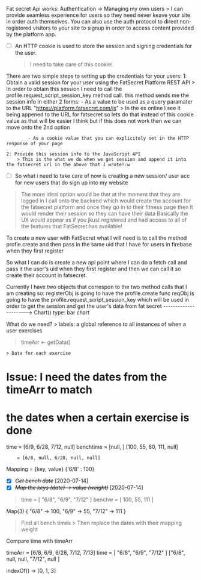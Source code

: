 Fat secret Api works:
Authentication
	-> Managing my own users
		> I can provide seamless experience for users so they need never keave your site in order auth themselves. 
		You can also use the auth protocol to direct non-registered visitors to your site to signup in order
		to access content provided by the platform app. 
* [ ] An HTTP cookie is used to store the session and signing credentials for the user. 
	> I need to take care of this cookie! 

There are two simple steps to setting up the credentials for your users:
	1: Obtain a valid session for your user using the FatSecret Platform REST API
		> In order to obtain this session I need to call the profile.request_script_session_key method call. 
		this method sends me the session info in either 2 forms:
			- As a value to be used as a query paramater to the URL "https://platform.fatsecret.com/js"
				> In the ex online I see it being appened to the URL for fatsecret so lets do that instead of this
				cookie value as that will be easier I think but if this does not work then we can move onto the 2nd
				option
	
			- As a cookie value that you can explicitely set in the HTTP response of your page

	2: Provide this session info to the JavaScript API
		> This is the what we do when we get session and append it into the fatsecret url in the above that I wrote!:w

* [ ] So what i need to take care of now is creating a new session/ user acc for new users that do sign up into my website
> The more ideal option would be that at the moment that they are logged in I call onto the backend which would create the account
for the fatsecret platform and once they go in to their fitness page then it would render their session so they can have their data
> Basically the UX would appear as if you jkust registered and had access to all of the features that FatSecret has available!

To create a new user with FatSecret what I will need is to call the method profie.create and then pass in the same uid that I have
for users in firebase when they first register

So what I can do is create a new api point where I can do a fetch call and pass it the user's uid when they first register and then we can
call it so create their account in fatsecret.

Currently I have two objects that correspon to the two method calls that I am creating so:
registerObj is going to have the profile.create func
reqObj is going to have the profile.request_script_session_key which will be used in order to get the session and get the user's data from
	fat secret
--------------------->
Chart()
    type: bar chart

What do we need?
    > labels: a global reference to all instances
    of when a user exercises
> timeArr <- getData()

    > Data for each exercise
# Issue: I need the dates from the timeArr to match
# the dates when a certain exercise is done




time  = [6/9, 6/28, 7/12, null]
benchtime = [null, ]
          [100, 55, 60, 111, null]

        = [6/8, null, 6/28, null, null]

Mapping = {key, value}
          {'6/8' : 100}

* [X] ~~*Get bench date*~~ [2020-07-14]
* [X] ~~*Map the keys (date) -> value (weight)*~~ [2020-07-14]
> time = [ "6/8", "6/9", "7/12" ]
> benchw = [ 100, 55, 111 ]

Map(3) { "6/8" → 100, "6/9" → 55, "7/12" → 111 }

> Find all bench times
    > Then replace the dates with their mapping weight

Compare time with timeArr

timeArr = [6/8, 6/9, 6/28, 7/12, 7/13]
time = [ "6/8", "6/9", "7/12" ]
 ["6/8", null, null, "7/12", null ]

 indexOf() ->  [0, 1, 3]
